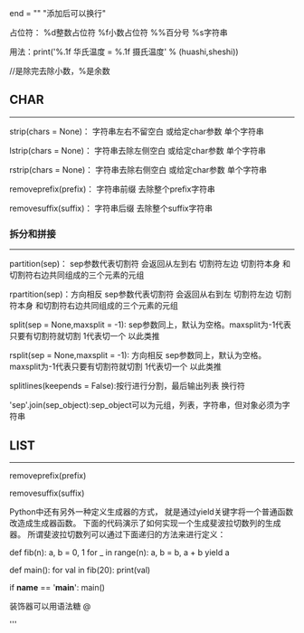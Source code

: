 end = ""
"添加后可以换行"

占位符： %d整数占位符 %f小数占位符 %%百分号 %s字符串  

用法：print('%.1f 华氏温度 = %.1f 摄氏温度' % (huashi,sheshi))

//是除完去除小数，%是余数

CHAR
--------------------------------
--------------------------------
strip(chars = None)： 字符串左右不留空白 或给定char参数 单个字符串

lstrip(chars = None)： 字符串去除左侧空白 或给定char参数 单个字符串

rstrip(chars = None)： 字符串去除右侧空白 或给定char参数 单个字符串

removeprefix(prefix)： 字符串前缀 去除整个prefix字符串

removesuffix(suffix)： 字符串后缀 去除整个suffix字符串

### 拆分和拼接  
***
partition(sep)： sep参数代表切割符 会返回从左到右 切割符左边 切割符本身 和切割符右边共同组成的三个元素的元组  

rpartition(sep)：方向相反 sep参数代表切割符 会返回从右到左 切割符左边 切割符本身 和切割符右边共同组成的三个元素的元组

split(sep = None,maxsplit = -1): sep参数同上，默认为空格。maxsplit为-1代表只要有切割符就切割 1代表切一个 以此类推 

rsplit(sep = None,maxsplit = -1): 方向相反 sep参数同上，默认为空格。maxsplit为-1代表只要有切割符就切割 1代表切一个 以此类推 

splitlines(keepends = False):按行进行分割，最后输出列表 换行符  

'sep'.join(sep_object):sep_object可以为元组，列表，字符串，但对象必须为字符串

LIST
--------------------------------
--------------------------------

removeprefix(prefix)

removesuffix(suffix)
    
Python中还有另外一种定义生成器的方式，
就是通过yield关键字将一个普通函数改造成生成器函数。
下面的代码演示了如何实现一个生成斐波拉切数列的生成器。
所谓斐波拉切数列可以通过下面递归的方法来进行定义：

def fib(n):
    a, b = 0, 1
    for _ in range(n):
        a, b = b, a + b
        yield a


def main():
    for val in fib(20):
        print(val)


if __name__ == '__main__':
    main()
    
装饰器可以用语法糖 @


'''
